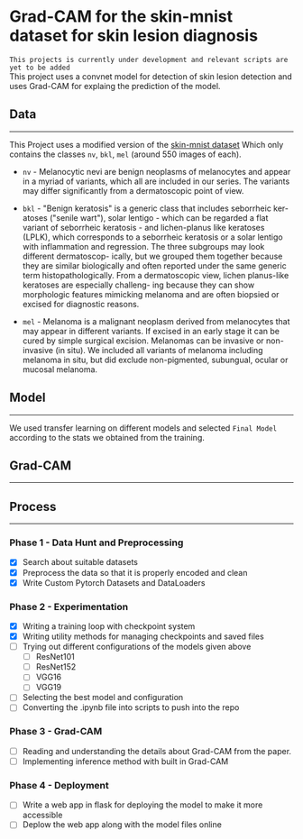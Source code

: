 # Grad-CAM for the skin-mnist dataset for skin lesion diagnosis

`This projects is currently under development and relevant scripts are yet to be added`  
This project uses a convnet model for detection of skin lesion detection and uses Grad-CAM for explaing the prediction of the model.

## Data
---

This Project uses a modified version of the [skin-mnist dataset](https://www.kaggle.com/kmader/skin-cancer-mnist-ham10000) Which only contains the classes `nv`, `bkl`, `mel` (around 550 images of each).

- `nv` - Melanocytic nevi are benign neoplasms of melanocytes and appear in a myriad of variants, which all are included in our series. The variants may differ significantly from a dermatoscopic point of view.

- `bkl` - "Benign keratosis" is a generic class that includes seborrheic ker- atoses ("senile wart"), solar lentigo - which can be regarded a flat variant of seborrheic keratosis - and lichen-planus like keratoses (LPLK), which corresponds to a seborrheic keratosis or a solar lentigo with inflammation and regression. The three subgroups may look different dermatoscop- ically, but we grouped them together because they are similar biologically and often reported under the same generic term histopathologically. From a dermatoscopic view, lichen planus-like keratoses are especially challeng- ing because they can show morphologic features mimicking melanoma and are often biopsied or excised for diagnostic reasons.

- `mel` - Melanoma is a malignant neoplasm derived from melanocytes that may appear in different variants. If excised in an early stage it can be cured by simple surgical excision. Melanomas can be invasive or non-invasive (in situ). We included all variants of melanoma including melanoma in situ, but did exclude non-pigmented, subungual, ocular or mucosal melanoma.

## Model
---
We used transfer learning on different models and selected `Final Model` according to the stats we obtained from the training.

## Grad-CAM
---

## Process
---

### Phase 1 - Data Hunt and Preprocessing
- [x] Search about suitable datasets
- [x] Preprocess the data so that it is properly encoded and clean
- [x] Write Custom Pytorch Datasets and DataLoaders

### Phase 2 - Experimentation
- [x] Writing a training loop with checkpoint system
- [x] Writing utility methods for managing checkpoints and saved files
- [ ] Trying out different configurations of the models given above
    - [ ] ResNet101
    - [ ] ResNet152
    - [ ] VGG16
    - [ ] VGG19
- [ ] Selecting the best model and configuration
- [ ] Converting the .ipynb file into scripts to push into the repo

### Phase 3 - Grad-CAM
- [ ] Reading and understanding the details about Grad-CAM from the paper.
- [ ] Implementing inference method with built in Grad-CAM

### Phase 4 - Deployment
- [ ] Write a web app in flask for deploying the model to make it more accessible
- [ ] Deplow the web app along with the model files online 
